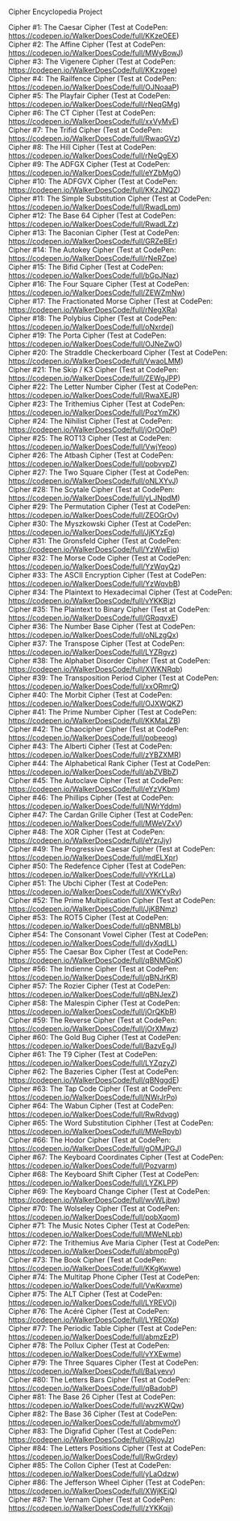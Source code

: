 Cipher Encyclopedia Project  

Cipher #1: The Caesar Cipher (Test at CodePen: https://codepen.io/WalkerDoesCode/full/KKzeOEE)  
Cipher #2: The Affine Cipher (Test at CodePen: https://codepen.io/WalkerDoesCode/full/MWyBowJ)  
Cipher #3: The Vigenere Cipher (Test at CodePen: https://codepen.io/WalkerDoesCode/full/KKzxgee)  
Cipher #4: The Railfence Cipher (Test at CodePen: https://codepen.io/WalkerDoesCode/full/OJNoaaP)  
Cipher #5: The Playfair Cipher (Test at CodePen: https://codepen.io/WalkerDoesCode/full/rNeqGMg)  
Cipher #6: The CT Cipher (Test at CodePen: https://codepen.io/WalkerDoesCode/full/xxVyMvE)  
Cipher #7: The Trifid Cipher (Test at CodePen: https://codepen.io/WalkerDoesCode/full/RwaqGVz)  
Cipher #8: The Hill Cipher (Test at CodePen: https://codepen.io/WalkerDoesCode/full/rNeQgEX)  
Cipher #9: The ADFGX Cipher (Test at CodePen: https://codepen.io/WalkerDoesCode/full/eYZbMgO)  
Cipher #10: The ADFGVX Cipher (Test at CodePen: https://codepen.io/WalkerDoesCode/full/KKzJNQZ)  
Cipher #11: The Simple Substitution Cipher (Test at CodePen: https://codepen.io/WalkerDoesCode/full/RwadLpm)  
Cipher #12: The Base 64 Cipher (Test at CodePen: https://codepen.io/WalkerDoesCode/full/RwadLZz)  
Cipher #13: The Baconian Cipher (Test at CodePen: https://codepen.io/WalkerDoesCode/full/GRZeBEr)  
Cipher #14: The Autokey Cipher (Test at CodePen: https://codepen.io/WalkerDoesCode/full/rNeRZpe)  
Cipher #15: The Bifid Cipher (Test at CodePen: https://codepen.io/WalkerDoesCode/full/bGpJNaz)  
Cipher #16: The Four Square Cipher (Test at CodePen: https://codepen.io/WalkerDoesCode/full/ZEWZmNw)  
Cipher #17: The Fractionated Morse Cipher (Test at CodePen: https://codepen.io/WalkerDoesCode/full/rNegXRa)  
Cipher #18: The Polybius Cipher (Test at CodePen: https://codepen.io/WalkerDoesCode/full/oNxrdej)  
Cipher #19: The Porta Cipher (Test at CodePen: https://codepen.io/WalkerDoesCode/full/OJNeZwO)  
Cipher #20: The Straddle Checkerboard Cipher (Test at CodePen: https://codepen.io/WalkerDoesCode/full/VwaoLMM)  
Cipher #21: The Skip / K3 Cipher (Test at CodePen: https://codepen.io/WalkerDoesCode/full/ZEWgJPP)  
Cipher #22: The Letter Number Cipher (Test at CodePen: https://codepen.io/WalkerDoesCode/full/RwaXEJR)  
Cipher #23: The Trithemius Cipher (Test at CodePen: https://codepen.io/WalkerDoesCode/full/PozYmZK)  
Cipher #24: The Nihilist Cipher (Test at CodePen: https://codepen.io/WalkerDoesCode/full/jOrOOpP)  
Cipher #25: The ROT13 Cipher (Test at CodePen: https://codepen.io/WalkerDoesCode/full/VwjYeoo)  
Cipher #26: The Atbash Cipher (Test at CodePen: https://codepen.io/WalkerDoesCode/full/pobvypZ)  
Cipher #27: The Two Square Cipher (Test at CodePen: https://codepen.io/WalkerDoesCode/full/oNLXYvJ)  
Cipher #28: The Scytale Cipher (Test at CodePen: https://codepen.io/WalkerDoesCode/full/yLJNpdM)  
Cipher #29: The Permutation Cipher (Test at CodePen: https://codepen.io/WalkerDoesCode/full/ZEOGrOv)  
Cipher #30: The Myszkowski Cipher (Test at CodePen: https://codepen.io/WalkerDoesCode/full/JjKYzEg)  
Cipher #31: The Gronsfeld Cipher (Test at CodePen: https://codepen.io/WalkerDoesCode/full/YzWwEjq)  
Cipher #32: The Morse Code Cipher (Test at CodePen: https://codepen.io/WalkerDoesCode/full/YzWqyQz)  
Cipher #33: The ASCII Encryption Cipher (Test at CodePen: https://codepen.io/WalkerDoesCode/full/YzWqvbB)  
Cipher #34: The Plaintext to Hexadecimal Cipher (Test at CodePen: https://codepen.io/WalkerDoesCode/full/vYKKBjz)  
Cipher #35: The Plaintext to Binary Cipher (Test at CodePen: https://codepen.io/WalkerDoesCode/full/GRqqvxE)  
Cipher #36: The Number Base Cipher (Test at CodePen: https://codepen.io/WalkerDoesCode/full/oNLzgQx)  
Cipher #37: The Transpose Cipher (Test at CodePen: https://codepen.io/WalkerDoesCode/full/LYZRgvz)  
Cipher #38: The Alphabet Disorder Cipher (Test at CodePen: https://codepen.io/WalkerDoesCode/full/XWKNRqb)  
Cipher #39: The Transposition Period Cipher (Test at CodePen: https://codepen.io/WalkerDoesCode/full/xxORmrQ)  
Cipher #40: The Morbit Cipher (Test at CodePen: https://codepen.io/WalkerDoesCode/full/OJXWQKZ)  
Cipher #41: The Prime Number Cipher (Test at CodePen: https://codepen.io/WalkerDoesCode/full/KKMaLZB)  
Cipher #42: The Chaocipher Cipher (Test at CodePen: https://codepen.io/WalkerDoesCode/full/pobeeog)  
Cipher #43: The Alberti Cipher (Test at CodePen: https://codepen.io/WalkerDoesCode/full/zYBZXMR)  
Cipher #44: The Alphabetical Rank Cipher (Test at CodePen: https://codepen.io/WalkerDoesCode/full/abZVBbZ)  
Cipher #45: The Autoclave Cipher (Test at CodePen: https://codepen.io/WalkerDoesCode/full/eYzVKbm)  
Cipher #46: The Phillips Cipher (Test at CodePen: https://codepen.io/WalkerDoesCode/full/NWrYddm)  
Cipher #47: The Cardan Grille Cipher (Test at CodePen: https://codepen.io/WalkerDoesCode/full/MWeVZxV)  
Cipher #48: The XOR Cipher (Test at CodePen: https://codepen.io/WalkerDoesCode/full/eYzrJjy)  
Cipher #49: The Progressive Caesar Cipher (Test at CodePen: https://codepen.io/WalkerDoesCode/full/mdELXpr)  
Cipher #50: The Redefence Cipher (Test at CodePen: https://codepen.io/WalkerDoesCode/full/vYKrLLa)  
Cipher #51: The Ubchi Cipher (Test at CodePen: https://codepen.io/WalkerDoesCode/full/XWKYyRv)  
Cipher #52: The Prime Multiplication Cipher (Test at CodePen: https://codepen.io/WalkerDoesCode/full/JjKBNmz)  
Cipher #53: The ROT5 Cipher (Test at CodePen: https://codepen.io/WalkerDoesCode/full/qBNMBLb)  
Cipher #54: The Consonant Vowel Cipher (Test at CodePen: https://codepen.io/WalkerDoesCode/full/dyXqdLL)  
Cipher #55: The Caesar Box Cipher (Test at CodePen: https://codepen.io/WalkerDoesCode/full/qBNMGpK)  
Cipher #56: The Indienne Cipher (Test at CodePen: https://codepen.io/WalkerDoesCode/full/qBNJrKR)  
Cipher #57: The Rozier Cipher (Test at CodePen: https://codepen.io/WalkerDoesCode/full/qBNJexZ)  
Cipher #58: The Malespin Cipher (Test at CodePen: https://codepen.io/WalkerDoesCode/full/jOrQKbR)  
Cipher #59: The Reverse Cipher (Test at CodePen: https://codepen.io/WalkerDoesCode/full/jOrXMwz)  
Cipher #60: The Gold Bug Cipher (Test at CodePen: https://codepen.io/WalkerDoesCode/full/BazvEgJ)  
Cipher #61: The T9 Cipher (Test at CodePen: https://codepen.io/WalkerDoesCode/full/LYZqzyZ)  
Cipher #62: The Bazeries Cipher (Test at CodePen: https://codepen.io/WalkerDoesCode/full/qBNggdE)  
Cipher #63: The Tap Code Cipher (Test at CodePen: https://codepen.io/WalkerDoesCode/full/NWrJrPo)  
Cipher #64: The Wabun Cipher (Test at CodePen: https://codepen.io/WalkerDoesCode/full/RwRdvqg)  
Cipher #65: The Word Substitution Ciphher (Test at CodePen: https://codepen.io/WalkerDoesCode/full/MWeRpyb)  
Cipher #66: The Hodor Cipher (Test at CodePen: https://codepen.io/WalkerDoesCode/full/gOMJPGJ)  
Cipher #67: The Keyboard Coordinates Cipher (Test at CodePen: https://codepen.io/WalkerDoesCode/full/Pozvarm)  
Cipher #68: The Keyboard Shift Cipher (Test at CodePen: https://codepen.io/WalkerDoesCode/full/LYZKLPP)  
Cipher #69: The Keyboard Change Cipher (Test at CodePen: https://codepen.io/WalkerDoesCode/full/wvWLjbw)  
Cipher #70: The Wolseley Cipher (Test at CodePen: https://codepen.io/WalkerDoesCode/full/pobXqom)  
Cipher #71: The Music Notes Cipher (Test at CodePen: https://codepen.io/WalkerDoesCode/full/MWeNLpb)  
Cipher #72: The Trithemius Ave Maria Cipher (Test at CodePen: https://codepen.io/WalkerDoesCode/full/abmopPg)  
Cipher #73: The Book Cipher (Test at CodePen: https://codepen.io/WalkerDoesCode/full/KKgKwwe)  
Cipher #74: The Multitap Phone Cipher (Test at CodePen: https://codepen.io/WalkerDoesCode/full/VwKwxme)  
Cipher #75: The ALT Cipher (Test at CodePen: https://codepen.io/WalkerDoesCode/full/LYREVOj)  
Cipher #76: The Acéré Cipher (Test at CodePen: https://codepen.io/WalkerDoesCode/full/LYREOXq)  
Cipher #77: The Periodic Table Cipher (Test at CodePen: https://codepen.io/WalkerDoesCode/full/abmzEzP)  
Cipher #78: The Pollux Cipher (Test at CodePen: https://codepen.io/WalkerDoesCode/full/vYXEwme)  
Cipher #79: The Three Squares Cipher (Test at CodePen: https://codepen.io/WalkerDoesCode/full/BaLyevv)  
Cipher #80: The Letters Bars Cipher (Test at CodePen: https://codepen.io/WalkerDoesCode/full/qBadobP)  
Cipher #81: The Base 26 Cipher (Test at CodePen: https://codepen.io/WalkerDoesCode/full/wvzKWQw)  
Cipher #82: The Base 36 Cipher (Test at CodePen: https://codepen.io/WalkerDoesCode/full/abmvmoY)  
Cipher #83: The Digrafid Cipher (Test at CodePen: https://codepen.io/WalkerDoesCode/full/GRjoyJz)  
Cipher #84: The Letters Positions Cipher (Test at CodePen: https://codepen.io/WalkerDoesCode/full/RwGrdey)  
Cipher #85: The Collon Cipher (Test at CodePen: https://codepen.io/WalkerDoesCode/full/yLaOdzw)  
Cipher #86: The Jefferson Wheel Cipher (Test at CodePen: https://codepen.io/WalkerDoesCode/full/XWjKEjQ)  
Cipher #87: The Vernam Cipher (Test at CodePen: https://codepen.io/WalkerDoesCode/full/zYKKqjj)  
